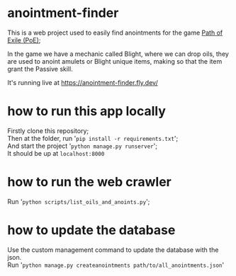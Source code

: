 # anointment-finder
This is a web project used to easily find anointments for the game [Path of Exile (PoE)](https://www.pathofexile.com/);

In the game we have a mechanic called Blight, where we can drop oils, they are used to anoint amulets or Blight unique items, making so that the item grant the Passive skill.

It's running live at https://anointment-finder.fly.dev/


# how to run this app locally
Firstly clone this repository; <br>
Then at the folder, run '`pip install -r requirements.txt`'; <br>
And start the project '`python manage.py runserver`';<br>
It should be up at `localhost:8000`


# how to run the web crawler
Run '`python scripts/list_oils_and_anoints.py`';

# how to update the database
Use the custom management command to update the database with the json. <br>
Run '`python manage.py createanointments path/to/all_anointments.json`'